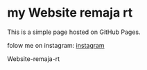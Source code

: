<!DOCTYPE html>
<html lang="en">
<head>
    <meta charset="UTF-8">
    <meta name="viewport" content="width=device-width, initial-scale=1.0">
    <title>Website-remaja-rt</title>
</head>
<body>
    <h1>my Website remaja rt</h1>
    <p>This is a simple page hosted on GitHub Pages.</p>
    <p> folow me on instagram:
    <a href="https://www.instagram.com/https://www.instagram.com/remaja_rt.04?igsh=bmgwbHl3Z3c5Y3Z0" target="_blank">instagram</a> 
    </p>
</body>
</html>
 Website-remaja-rt
